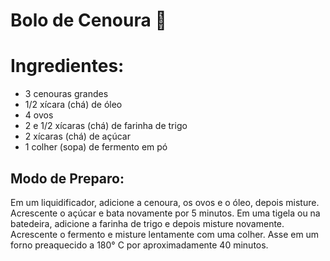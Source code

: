 # Bolo de Cenoura​ :cake:

# Ingredientes:

- 3 cenouras grandes
- 1/2 xícara (chá) de óleo
- 4 ovos
- 2 e 1/2 xícaras (chá) de farinha de trigo
- 2 xícaras (chá) de açúcar
- 1 colher (sopa) de fermento em pó

## Modo de Preparo:

Em um liquidificador, adicione a cenoura, os ovos e o óleo, depois misture. Acrescente o açúcar e bata novamente por 5 minutos. Em uma tigela ou na batedeira, adicione a farinha de trigo e depois misture novamente. Acrescente o fermento e misture lentamente com uma colher. Asse em um forno preaquecido a 180° C por aproximadamente 40 minutos.